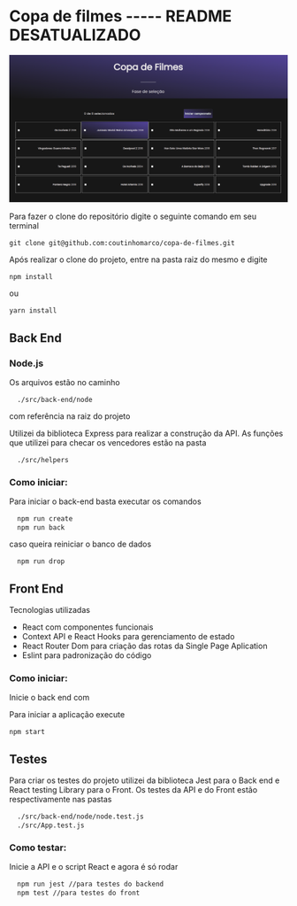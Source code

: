 # Copa de filmes ----- README DESATUALIZADO

![alt text](Inicio.png)
<br>

Para fazer o clone do repositório digite o seguinte comando em seu terminal 

    
    git clone git@github.com:coutinhomarco/copa-de-filmes.git
    

Após realizar o clone do projeto, entre na pasta raiz do mesmo e digite 
```
npm install
```
ou
```
yarn install
```

<h2>Back End</h2>

<h3>Node.js</h3>
<p>Os arquivos estão no caminho 

```
  ./src/back-end/node 
```
com referência na raiz do projeto</p>

Utilizei da biblioteca Express para realizar a construção da API.
As funções que utilizei para checar os vencedores estão na pasta
```
  ./src/helpers
```

<h3>Como iniciar:</h3>

Para iniciar o back-end basta executar os comandos 
```
  npm run create
  npm run back
```
caso queira reiniciar o banco de dados
```
  npm run drop
```
<h2>Front End</h2>

Tecnologias utilizadas

<ul>
  <li>React com componentes funcionais</li>
  <li>Context API e React Hooks para gerenciamento de estado</li>
  <li>React Router Dom para criação das rotas da Single Page Aplication</li>
  <li>Eslint para padronização do código</li>
</ul>

<h3>Como iniciar:</h3>
Inicie o back end com 

Para iniciar a aplicação execute

```
npm start
```


<h2>Testes</h2>

Para criar os testes do projeto utilizei da biblioteca Jest para o Back end e React testing Library para o Front.
Os testes da API e do Front estão respectivamente nas pastas
```
  ./src/back-end/node/node.test.js
  ./src/App.test.js
```
<h3>Como testar:</h3>

Inicie a API e o script React
e agora é só rodar

  ```
    npm run jest //para testes do backend
    npm test //para testes do front
  ```

